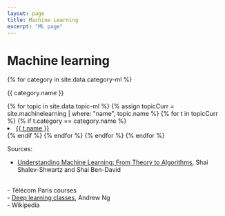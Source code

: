 ```yaml
---
layout: page
title: Machine Learning
excerpt: "ML page"
---
```


<h1>Machine learning</h1>

{% for category in site.data.category-ml %}

<p>{{ category.name }}</p>
<u1>
    {% for topic in site.data.topic-ml %}
        {% assign topicCurr = site.machinelearning | where: "name", topic.name %}
        {% for t in topicCurr %}
            {% if t.category == category.name %}
                <li>
                    <a href="{{ t.url }}">{{ t.name }}</a>
                </li>
            {% endif %}
        {% endfor %}
    {% endfor %}
</u1>
{% endfor %}

Sources:
<br>
- <a href="https://www.cs.huji.ac.il/~shais/UnderstandingMachineLearning/understanding-machine-learning-theory-algorithms.pdf">
    Understanding Machine Learning: From Theory to Algorithms</a>, Shai Shalev-Shwartz and Shai Ben-David
<br>
- Télécom Paris courses
<br>
- <a href="https://www.coursera.org/specializations/deep-learning">Deep learning classes</a>, Andrew Ng
<br>
- Wikipedia